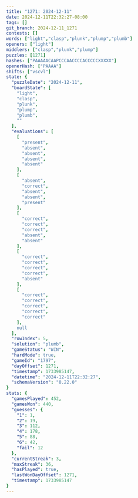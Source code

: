 ```yaml
---
title: "1271: 2024-12-11"
date: 2024-12-11T22:32:27-08:00
tags: []
git_branch: 2024-12-11_1271
contests: []
words: ["light","clasp","plunk","plump","plumb"]
openers: ["light"]
middlers: ["clasp","plunk","plump"]
puzzles: [1271]
hashes: ["PAAAAACAAPCCCAACCCCACCCCCXXXXX"]
openerHash: ["PAAAA"]
shifts: ["vscvl"]
state: {
  "puzzleDate": "2024-12-11",
  "boardState": [
    "light",
    "clasp",
    "plunk",
    "plump",
    "plumb",
    ""
  ],
  "evaluations": [
    [
      "present",
      "absent",
      "absent",
      "absent",
      "absent"
    ],
    [
      "absent",
      "correct",
      "absent",
      "absent",
      "present"
    ],
    [
      "correct",
      "correct",
      "correct",
      "absent",
      "absent"
    ],
    [
      "correct",
      "correct",
      "correct",
      "correct",
      "absent"
    ],
    [
      "correct",
      "correct",
      "correct",
      "correct",
      "correct"
    ],
    null
  ],
  "rowIndex": 5,
  "solution": "plumb",
  "gameStatus": "WIN",
  "hardMode": true,
  "gameId": "1797",
  "dayOffset": 1271,
  "timestamp": 1733985147,
  "datetime": "2024-12-11T22:32:27",
  "schemaVersion": "0.22.0"
}
stats: {
  "gamesPlayed": 452,
  "gamesWon": 440,
  "guesses": {
    "1": 1,
    "2": 19,
    "3": 112,
    "4": 178,
    "5": 88,
    "6": 42,
    "fail": 12
  },
  "currentStreak": 3,
  "maxStreak": 36,
  "hasPlayed": true,
  "lastWonDayOffset": 1271,
  "timestamp": 1733985147
}
---
```

<!-- more -->

